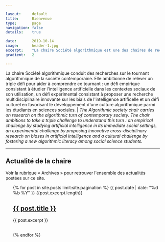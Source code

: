```yaml
---

layout:     default
title:      Bienvenue
type:       page
navigation: false
details:    true

date:       2019-10-14
image:      header-1.jpg
excerpt:    "La chaire Société algorithmique est une des chaires de recherche de l'institut <b>MIAI</b> (Multidisciplinary Institute in Artificial Intelligence) de l'Université Grenoble Alpes. | The Algorithmic society chair is one of the research chairs of the University Grenoble Alpes MIAI ((Multidisciplinary Institute in Artificial Intelligence)"
gradient:   2

---
```


La chaire Société algorithmique conduit des recherches sur le tournant algorithmique de la société contemporaine. Elle ambitionne de relever un triple défi pour aider à comprendre ce tournant : un défi empirique consistant à étudier l'intelligence artificielle dans les contextes sociaux de son utilisation, un défi expérimental consistant à proposer une recherche multidisciplinaire innovante sur les biais de l'intelligence artificelle et un défi culturel en favorisant le développement d'une culture algorithmique parmi les étudiants en sciences sociales. | <i>The Algorithmic society chair carries on research on the algorithmic turn of contemporary society. The chair ambitions to take a triple challenge to understand this turn : an empirical challenge by studying artificial intelligence in its immediate social settings, an experimental challenge by proposing innovative cross-disciplinary research on biases in artificial intelligence and a cultural challenge by fostering a new algorithmic literacy among social science students.</i>

<hr>

<h2>Actualité de la chaire</h2>
<p>Voir la rubrique « Archives » pour retrouver l'ensemble des actualités postées sur ce site.</p>

<ul class="post-list">
{% for post in site.posts limit:site.pagination %}
      <span class="post-meta">{{ post.date | date: "%d %b %Y" }}
        {{post.excerpt.length}}
      </span>
      <h2>
        <a class="post-link" href="{{ post.url | prepend: site.baseurl }}">
          {{ post.title }}
        </a>
      </h2>
      <p class="post-excerpt">
        {{ post.excerpt }}
      </p>
      <br>
{% endfor %}
</ul>
